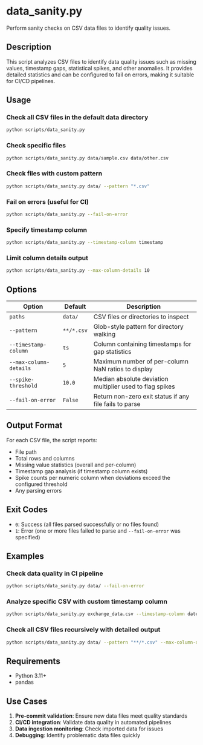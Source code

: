 # data_sanity.py

Perform sanity checks on CSV data files to identify quality issues.

## Description

This script analyzes CSV files to identify data quality issues such as missing
values, timestamp gaps, statistical spikes, and other anomalies. It provides
detailed statistics and can be configured to fail on errors, making it suitable
for CI/CD pipelines.

## Usage

### Check all CSV files in the default data directory

```bash
python scripts/data_sanity.py
```

### Check specific files

```bash
python scripts/data_sanity.py data/sample.csv data/other.csv
```

### Check files with custom pattern

```bash
python scripts/data_sanity.py data/ --pattern "*.csv"
```

### Fail on errors (useful for CI)

```bash
python scripts/data_sanity.py --fail-on-error
```

### Specify timestamp column

```bash
python scripts/data_sanity.py --timestamp-column timestamp
```

### Limit column details output

```bash
python scripts/data_sanity.py --max-column-details 10
```

## Options

| Option | Default | Description |
|--------|---------|-------------|
| `paths` | `data/` | CSV files or directories to inspect |
| `--pattern` | `**/*.csv` | Glob-style pattern for directory walking |
| `--timestamp-column` | `ts` | Column containing timestamps for gap statistics |
| `--max-column-details` | `5` | Maximum number of per-column NaN ratios to display |
| `--spike-threshold` | `10.0` | Median absolute deviation multiplier used to flag spikes |
| `--fail-on-error` | `False` | Return non-zero exit status if any file fails to parse |

## Output Format

For each CSV file, the script reports:

- File path
- Total rows and columns
- Missing value statistics (overall and per-column)
- Timestamp gap analysis (if timestamp column exists)
- Spike counts per numeric column when deviations exceed the configured threshold
- Any parsing errors

## Exit Codes

- `0`: Success (all files parsed successfully or no files found)
- `1`: Error (one or more files failed to parse and `--fail-on-error` was specified)

## Examples

### Check data quality in CI pipeline

```bash
python scripts/data_sanity.py data/ --fail-on-error
```

### Analyze specific CSV with custom timestamp column

```bash
python scripts/data_sanity.py exchange_data.csv --timestamp-column datetime
```

### Check all CSV files recursively with detailed output

```bash
python scripts/data_sanity.py data/ --pattern "**/*.csv" --max-column-details 20
```

## Requirements

- Python 3.11+
- pandas

## Use Cases

1. **Pre-commit validation**: Ensure new data files meet quality standards
2. **CI/CD integration**: Validate data quality in automated pipelines
3. **Data ingestion monitoring**: Check imported data for issues
4. **Debugging**: Identify problematic data files quickly

